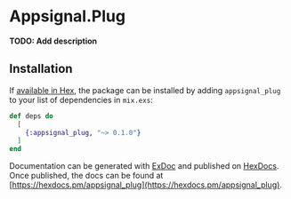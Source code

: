 # Appsignal.Plug

**TODO: Add description**

## Installation

If [available in Hex](https://hex.pm/docs/publish), the package can be installed
by adding `appsignal_plug` to your list of dependencies in `mix.exs`:

```elixir
def deps do
  [
    {:appsignal_plug, "~> 0.1.0"}
  ]
end
```

Documentation can be generated with [ExDoc](https://github.com/elixir-lang/ex_doc)
and published on [HexDocs](https://hexdocs.pm). Once published, the docs can
be found at [https://hexdocs.pm/appsignal_plug](https://hexdocs.pm/appsignal_plug).

